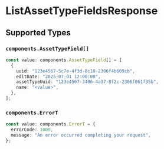 # ListAssetTypeFieldsResponse


## Supported Types

### `components.AssetTypeField[]`

```typescript
const value: components.AssetTypeField[] = [
  {
    uuid: "123e4567-5c7e-4f3d-8c18-2306f4b609cb",
    editDate: "2025-07-01 12:00:00",
    assetTypeUuid: "123e4567-3406-4a37-8f2c-2306f061f35b",
    name: "<value>",
  },
];
```

### `components.ErrorT`

```typescript
const value: components.ErrorT = {
  errorCode: 1000,
  message: "An error occurred completing your request",
};
```

